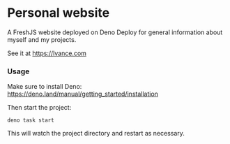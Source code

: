# Personal website

A FreshJS website deployed on Deno Deploy for general information about myself
and my projects.

See it at https://lvance.com

### Usage

Make sure to install Deno: https://deno.land/manual/getting_started/installation

Then start the project:

```
deno task start
```

This will watch the project directory and restart as necessary.
